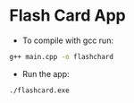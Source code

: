 # Flash Card App

- To compile with gcc run:
```bash
g++ main.cpp -o flashchard
```
- Run the app:
```bash
./flashcard.exe
```